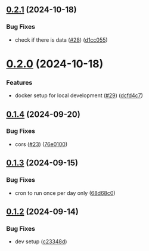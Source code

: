 ## [0.2.1](https://github.com/EddieHubCommunity/github-trending-repos/compare/v0.2.0...v0.2.1) (2024-10-18)


### Bug Fixes

* check if there is data ([#28](https://github.com/EddieHubCommunity/github-trending-repos/issues/28)) ([d1cc055](https://github.com/EddieHubCommunity/github-trending-repos/commit/d1cc05577d6c5734599c783b0ac97f9b2f250c00))



# [0.2.0](https://github.com/EddieHubCommunity/github-trending-repos/compare/v0.1.4...v0.2.0) (2024-10-18)


### Features

* docker setup for local development ([#29](https://github.com/EddieHubCommunity/github-trending-repos/issues/29)) ([dcfd4c7](https://github.com/EddieHubCommunity/github-trending-repos/commit/dcfd4c7f6011f23c21b02ef30d798b2aa0627fed))



## [0.1.4](https://github.com/EddieHubCommunity/github-trending-repos/compare/v0.1.3...v0.1.4) (2024-09-20)


### Bug Fixes

* cors ([#23](https://github.com/EddieHubCommunity/github-trending-repos/issues/23)) ([76e0100](https://github.com/EddieHubCommunity/github-trending-repos/commit/76e01007eca794246fe880ca54a2a871e3578dc7))



## [0.1.3](https://github.com/EddieHubCommunity/github-trending-repos/compare/v0.1.2...v0.1.3) (2024-09-15)


### Bug Fixes

* cron to run once per day only ([68d68c0](https://github.com/EddieHubCommunity/github-trending-repos/commit/68d68c058814ac745d9d733068aec62abd81f4e6))



## [0.1.2](https://github.com/EddieHubCommunity/github-trending-repos/compare/v0.1.1...v0.1.2) (2024-09-14)


### Bug Fixes

* dev setup ([c23348d](https://github.com/EddieHubCommunity/github-trending-repos/commit/c23348d58fea84c6c4d5639768e0245794dbf82a))



